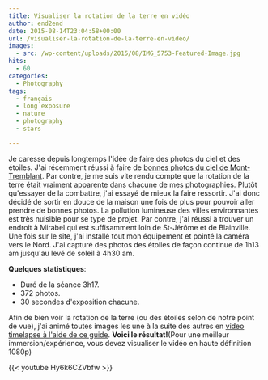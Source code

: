 ```yaml
---
title: Visualiser la rotation de la terre en vidéo
author: end2end
date: 2015-08-14T23:04:58+00:00
url: /visualiser-la-rotation-de-la-terre-en-video/
images:
  - src: /wp-content/uploads/2015/08/IMG_5753-Featured-Image.jpg
hits:
  - 60
categories:
  - Photography
tags:
  - français
  - long exposure
  - nature
  - photography
  - stars

---
```


Je caresse depuis longtemps l'idée de faire des photos du ciel et des étoiles. J'ai récemment réussi à faire de [bonnes photos du ciel de Mont-Tremblant](/ciel-etoile-au-parc-nationale-du-mont-tremblant/). Par contre, je me suis vite rendu compte que la rotation de la terre était vraiment apparente dans chacune de mes photographies. Plutôt qu'essayer de la combattre, j'ai essayé de mieux la faire ressortir. J'ai donc décidé de sortir en douce de la maison une fois de plus pour pouvoir aller prendre de bonnes photos. La pollution lumineuse des villes environnantes est très nuisible pour se type de projet. Par contre, j'ai réussi à trouver un endroit à Mirabel qui est suffisamment loin de St-Jérôme et de Blainville. Une fois sur le site, j'ai installé tout mon équipement et pointé la caméra vers le Nord. J'ai capturé des photos des étoiles de façon continue de 1h13 am jusqu'au levé de soleil à 4h30 am.

**Quelques statistiques**:

- Duré de la séance 3h17.
- 372 photos.
- 30 secondes d'exposition chacune.

Afin de bien voir la rotation de la terre (ou des étoiles selon de notre point de vue), j'ai animé toutes images les une à la suite des autres en [video timelapse à l'aide de ce guide](/how-to-make-a-time-lapse-video-with-free-tools-and-a-dslr-camera/). **Voici le résultat!**(Pour une meilleur immersion/expérience, vous devez visualiser le vidéo en haute définition 1080p)

{{< youtube Hy6k6CZVbfw >}}
